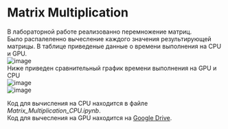 # Matrix Multiplication
В лабораторной работе реализованно перемножение матриц. </br> Было распалеленно вычесление каждого значения результирующей матрицы. В таблице приведеные данные о времени выполнения на CPU и GPU. </br>
![image](https://user-images.githubusercontent.com/83270014/204343860-cae32051-1604-4f26-a714-e93667c77a85.png) </br>
Ниже приведен сравнительный график времени выполнения на GPU и CPU </br>
![image](https://user-images.githubusercontent.com/83270014/204306447-beb06f3c-27c4-4e02-92d4-2825859bc5e7.png) </br>
![image](https://user-images.githubusercontent.com/83270014/204350651-98dceacd-92cd-4e86-bb3a-34883774bd50.png)</br>


Код для вычисления на CPU находится в файле *Matrix_Multiplication_CPU.ipynb*. </br>
Код для вычесления на GPU находится на [Google Drive](https://colab.research.google.com/drive/1iNtHkdFxHOCu43tEV14u1Ih50BHfgYTM).

